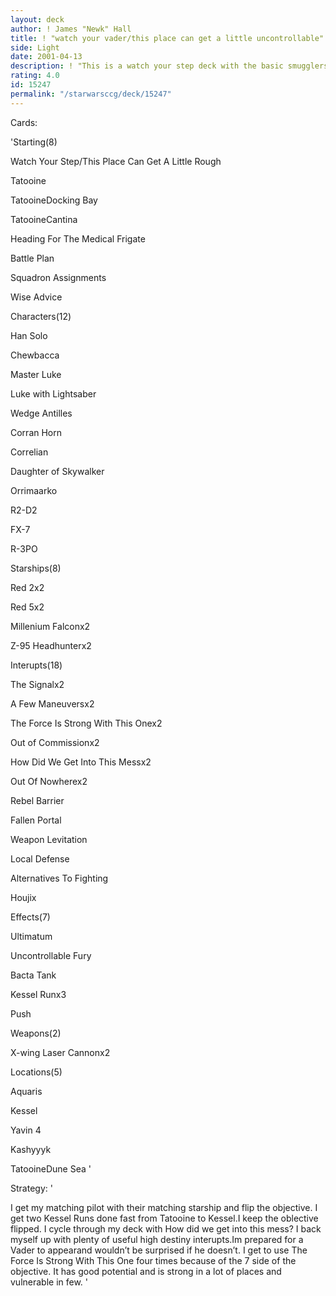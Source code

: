 ```yaml
---
layout: deck
author: ! James "Newk" Hall
title: ! "watch your vader/this place can get a little uncontrollable"
side: Light
date: 2001-04-13
description: ! "This is a watch your step deck with the basic smugglers and luke.I spread out and drain and get the bonuses from the objective. I play Kessel run to retrieve and how did we get into this mess to cycle."
rating: 4.0
id: 15247
permalink: "/starwarsccg/deck/15247"
---
```

Cards: 

'Starting(8)

Watch Your Step/This Place Can Get A Little Rough

Tatooine

TatooineDocking Bay

TatooineCantina

Heading For The Medical Frigate

Battle Plan

Squadron Assignments

Wise Advice


Characters(12)

Han Solo

Chewbacca 

Master Luke

Luke with Lightsaber

Wedge Antilles

Corran Horn

Correlian

Daughter of Skywalker

Orrimaarko

R2-D2

FX-7

R-3PO


Starships(8)

Red 2x2

Red 5x2

Millenium Falconx2

Z-95 Headhunterx2


Interupts(18)

The Signalx2

A Few Maneuversx2

The Force Is Strong With This Onex2

Out of Commissionx2

How Did We Get Into This Messx2

Out Of Nowherex2

Rebel Barrier

Fallen Portal

Weapon Levitation

Local Defense

Alternatives To Fighting

Houjix


Effects(7)

Ultimatum

Uncontrollable Fury

Bacta Tank

Kessel Runx3

Push


Weapons(2)

X-wing Laser Cannonx2


Locations(5)

Aquaris

Kessel

Yavin 4

Kashyyyk

TatooineDune Sea '

Strategy: '

I get my matching pilot with their matching starship and flip the objective. I get two Kessel Runs done fast from Tatooine to Kessel.I keep the oblective flipped. I cycle through my deck with How did we get into this mess? I back myself up with plenty of useful high destiny interupts.Im prepared for a Vader to appearand wouldn’t be surprised if he doesn’t. I get to use The Force Is Strong With This One four times because of the 7 side of the objective. It has good potential and is strong in a lot of places and vulnerable in few. '
